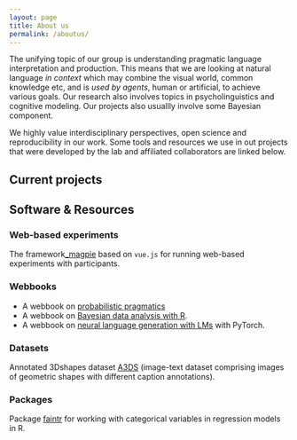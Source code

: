```yaml
---
layout: page
title: About us
permalink: /aboutus/
---
```


The unifying topic of our group is understanding pragmatic language interpretation and production. This means that we are looking at natural language *in context* which may combine the visual world, common knowledge etc, and is *used by agents*, human or artificial, to achieve various goals. Our research also involves topics in psycholinguistics and cognitive modeling. Our projects also usuallly involve some Bayesian component.

We highly value interdisciplinary perspectives, open science and reproducibility in our work. Some tools and resources we use in out projects that were developed by the lab and affiliated collaborators are linked below. 

## Current projects

## Software & Resources

### Web-based experiments 
The framework[_magpie](https://magpie-ea.github.io/magpie-docs/) based on `vue.js` for running web-based experiments with participants.

### Webbooks
* A webbook on [probabilistic pragmatics](http://www.problang.org/)
* A webbook on [Bayesian data analysis with R](https://michael-franke.github.io/intro-data-analysis/index.html).
* A webbook on [neural language generation with LMs](https://michael-franke.github.io/npNLG/000-intro.html) with PyTorch.

### Datasets
Annotated 3Dshapes dataset [A3DS](https://github.com/polina-tsvilodub/3dshapes-language) (image-text dataset comprising images of geometric shapes with different caption annotations).

### Packages
Package [faintr](https://michael-franke.github.io/faintr/index.html) for working with categorical variables in regression models in R.